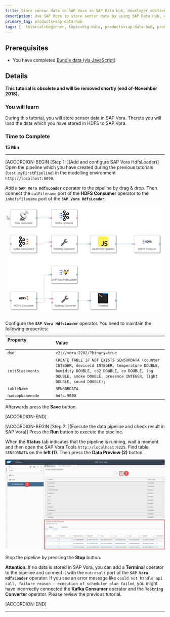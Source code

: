 ```yaml
---
title: Store sensor data in SAP Vora in SAP Data Hub, developer edition 1.4
description: Use SAP Vora to store sensor data by using SAP Data Hub, developer edition 1.4.
primary_tag: products>sap-data-hub
tags: [  tutorial>beginner, topic>big-data, products>sap-data-hub, products>sap-vora ]
---
```


## Prerequisites  

 - You have completed [Bundle data (via JavaScript)](https://developers.sap.com/tutorials/datahub-pipelines-bundledata.html)

## Details
**This tutorial is obsolete and will be removed shortly (end of-November 2018).**
### You will learn  
During this tutorial, you will store sensor data in SAP Vora. Thereto you will load the data which you have stored in HDFS to SAP Vora.

### Time to Complete
**15 Min**

---

[ACCORDION-BEGIN [Step 1: ](Add and configure SAP Vora HdfsLoader)]
Open the pipeline which you have created during the previous tutorials (`test.myFirstPipeline`) in the modelling environment `http://localhost:8090`.

Add a **`SAP Vora HdfsLoader`** operator to the pipeline by drag & drop. Then connect the `outFilename` port of the **HDFS Consumer** operator to the `inhdfsfilename` port of the **`SAP Vora HdfsLoader`**.

![picture_01](./datahub-pipelines-storeinvora_01.png)  

Configure the **`SAP Vora HdfsLoader`** operator. You need to maintain the following properties:

| Property &nbsp;&nbsp;&nbsp;&nbsp;&nbsp;&nbsp;&nbsp;&nbsp;&nbsp;&nbsp;&nbsp;&nbsp;&nbsp;&nbsp;&nbsp;&nbsp;&nbsp;&nbsp;&nbsp;&nbsp;&nbsp;&nbsp;&nbsp;&nbsp;&nbsp;&nbsp;&nbsp;&nbsp;&nbsp;&nbsp;&nbsp;&nbsp;&nbsp;&nbsp;                     | Value                                |
| :------------------------------ | :------------------------------------ |
| `dsn`                          | `v2://vora:2202/?binary=true`        |
| `initStatements`               | `CREATE TABLE IF NOT EXISTS SENSORDATA (counter INTEGER, deviceid INTEGER, temperature DOUBLE, humidity DOUBLE, co2 DOUBLE, co DOUBLE, lpg DOUBLE, smoke DOUBLE, presence INTEGER, light DOUBLE, sound DOUBLE);`   |
| `tableName`                    | `SENSORDATA`                         |
| `hadoopNamenode`               | `hdfs:9000`                          |

Afterwards press the **Save** button.

[ACCORDION-END]

[ACCORDION-BEGIN [Step 2: ](Execute the data pipeline and check result in SAP Vora)]
Press the **Run** button to execute the pipeline.

When the **Status** tab indicates that the pipeline is running, wait a moment and then open the SAP Vora Tools `http://localhost:9225`.
Find table `SENSORDATA` on the **left (1)**. Then press the **Data Preview (2)**  button.

![picture_02](./datahub-pipelines-storeinvora_02.png)  

Stop the pipeline by pressing the **Stop** button.

**Attention**: If no data is stored in SAP Vora, you can add a **Terminal** operator to the pipeline and connect it with the `outresult` port of the **`SAP Vora HdfsLoader`** operator. If you see an error message like `could not handle api call, failure reason : execution of scheduler plan failed`, you might have incorrectly connected the **Kafka Consumer** operator and the **`ToString` Converter** operator. Please review the previous tutorial.

[ACCORDION-END]

---
